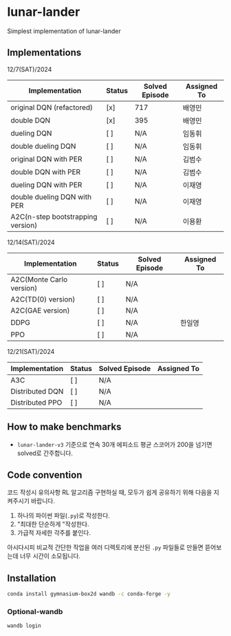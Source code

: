 # lunar-lander

Simplest implementation of lunar-lander

## Implementations

12/7(SAT)/2024

| Implementation                   | Status | Solved Episode | Assigned To |
|----------------------------------|--------|----------------|-------------|
| original DQN (refactored)        | [x]    | 717            | 배영민        |
| double DQN                       | [x]    | 395            | 배영민        |
| dueling DQN                      | [ ]    | N/A            | 임동휘        |
| double dueling DQN               | [ ]    | N/A            | 임동휘        |
| original DQN with PER            | [ ]    | N/A            | 김범수        |
| double DQN with PER              | [ ]    | N/A            | 김범수        |
| dueling DQN with PER             | [ ]    | N/A            | 이재영        |
| double dueling DQN with PER      | [ ]    | N/A            | 이재영        |
| A2C(n-step bootstrapping version)| [ ]    | N/A            | 이용환        |

12/14(SAT)/2024

| Implementation                  | Status | Solved Episode | Assigned To |
|---------------------------------|--------|----------------|-------------|
| A2C(Monte Carlo version)        | [ ]    | N/A            |             |
| A2C(TD(0) version)              | [ ]    | N/A            |             |
| A2C(GAE version)                | [ ]    | N/A            |             |
| DDPG                            | [ ]    | N/A            | 한일영        |
| PPO                             | [ ]    | N/A            |             |

12/21(SAT)/2024

| Implementation                  | Status | Solved Episode | Assigned To |
|---------------------------------|--------|----------------|-------------|
| A3C                             | [ ]    | N/A            |             |
| Distributed DQN                 | [ ]    | N/A            |             |
| Distributed PPO                 | [ ]    | N/A            |             |

## How to make benchmarks

- `lunar-lander-v3` 기준으로 연속 30개 에피소드 평균 스코어가 200을 넘기면 solved로 간주합니다.

## Code convention

코드 작성시 유의사항
RL 알고리즘 구현하실 때, 모두가 쉽게 공유하기 위해 다음을 지켜주시기 바랍니다.

1. 하나의 파이썬 파일(`.py`)로 작성한다.
2. "최대한 단순하게 "작성한다.
3. 가급적 자세한 각주를 붙인다.

아시다시피 비교적 간단한 작업을 여러 디렉토리에 분산된 `.py` 파일들로 만들면 뜯어보는데 너무 시간이 소모됩니다. 

## Installation
```bash
conda install gymnasium-box2d wandb -c conda-forge -y
```

### Optional-wandb
```
wandb login
```
